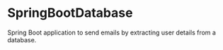 # SpringBootDatabase
Spring Boot application to send emails by extracting user details from a database.
